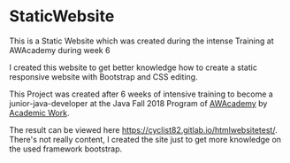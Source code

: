 # StaticWebsite

This is a Static Website which was created during the intense Training at AWAcademy during week 6

I created this website to get better knowledge how to create a static responsive website with Bootstrap and CSS editing.

This Project was created after 6 weeks of intensive training to become a junior-java-developer at the Java Fall 2018 Program of [AWAcademy](https://www.awacademy.de) by [Academic Work](https://www.academicwork.de).

The result can be viewed here https://cyclist82.gitlab.io/htmlwebsitetest/. There's not really content, I created the site just to get more knowledge on the used framework bootstrap.

